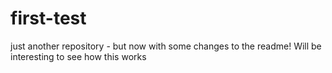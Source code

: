 # first-test
just another repository - but now with some changes to the readme!
Will be interesting to see how this works
